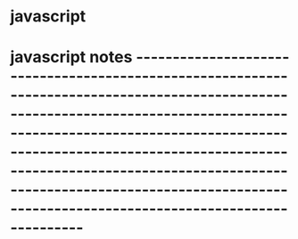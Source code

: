 # javascript
# javascript notes -----------------------------------------------------------------------------------------------------------------------------------------------------------------------------------------------------------------------------------------------------------------------------------------------------------------------------------------------
